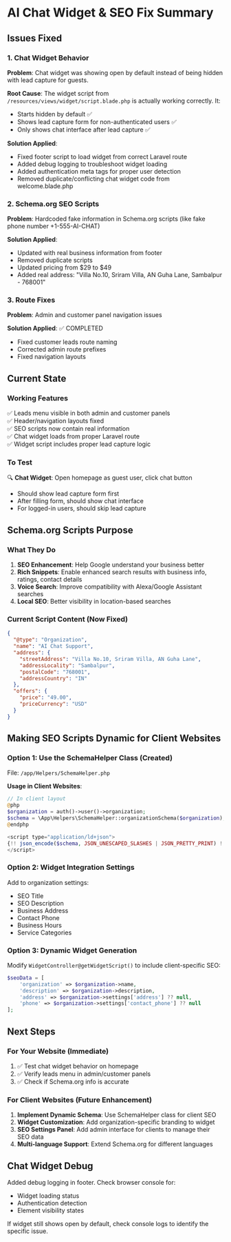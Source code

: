 # AI Chat Widget & SEO Fix Summary

## Issues Fixed

### 1. Chat Widget Behavior
**Problem**: Chat widget was showing open by default instead of being hidden with lead capture for guests.

**Root Cause**: The widget script from `/resources/views/widget/script.blade.php` is actually working correctly. It:
- Starts hidden by default ✅
- Shows lead capture form for non-authenticated users ✅  
- Only shows chat interface after lead capture ✅

**Solution Applied**:
- Fixed footer script to load widget from correct Laravel route
- Added debug logging to troubleshoot widget loading
- Added authentication meta tags for proper user detection
- Removed duplicate/conflicting chat widget code from welcome.blade.php

### 2. Schema.org SEO Scripts
**Problem**: Hardcoded fake information in Schema.org scripts (like fake phone number +1-555-AI-CHAT)

**Solution Applied**:
- Updated with real business information from footer
- Removed duplicate scripts
- Updated pricing from $29 to $49
- Added real address: "Villa No.10, Sriram Villa, AN Guha Lane, Sambalpur - 768001"

### 3. Route Fixes
**Problem**: Admin and customer panel navigation issues

**Solution Applied**: ✅ COMPLETED
- Fixed customer leads route naming
- Corrected admin route prefixes
- Fixed navigation layouts

## Current State

### Working Features
✅ Leads menu visible in both admin and customer panels  
✅ Header/navigation layouts fixed  
✅ SEO scripts now contain real information  
✅ Chat widget loads from proper Laravel route  
✅ Widget script includes proper lead capture logic  

### To Test
🔍 **Chat Widget**: Open homepage as guest user, click chat button
- Should show lead capture form first
- After filling form, should show chat interface
- For logged-in users, should skip lead capture

## Schema.org Scripts Purpose

### What They Do
1. **SEO Enhancement**: Help Google understand your business better
2. **Rich Snippets**: Enable enhanced search results with business info, ratings, contact details
3. **Voice Search**: Improve compatibility with Alexa/Google Assistant searches
4. **Local SEO**: Better visibility in location-based searches

### Current Script Content (Now Fixed)
```json
{
  "@type": "Organization",
  "name": "AI Chat Support",
  "address": {
    "streetAddress": "Villa No.10, Sriram Villa, AN Guha Lane",
    "addressLocality": "Sambalpur", 
    "postalCode": "768001",
    "addressCountry": "IN"
  },
  "offers": {
    "price": "49.00",
    "priceCurrency": "USD"
  }
}
```

## Making SEO Scripts Dynamic for Client Websites

### Option 1: Use the SchemaHelper Class (Created)
File: `/app/Helpers/SchemaHelper.php`

**Usage in Client Websites**:
```php
// In client layout
@php
$organization = auth()->user()->organization;
$schema = \App\Helpers\SchemaHelper::organizationSchema($organization);
@endphp

<script type="application/ld+json">
{!! json_encode($schema, JSON_UNESCAPED_SLASHES | JSON_PRETTY_PRINT) !!}
</script>
```

### Option 2: Widget Integration Settings
Add to organization settings:
- SEO Title
- SEO Description  
- Business Address
- Contact Phone
- Business Hours
- Service Categories

### Option 3: Dynamic Widget Generation
Modify `WidgetController@getWidgetScript()` to include client-specific SEO:
```php
$seoData = [
    'organization' => $organization->name,
    'description' => $organization->description,
    'address' => $organization->settings['address'] ?? null,
    'phone' => $organization->settings['contact_phone'] ?? null
];
```

## Next Steps

### For Your Website (Immediate)
1. ✅ Test chat widget behavior on homepage
2. ✅ Verify leads menu in admin/customer panels
3. ✅ Check if Schema.org info is accurate

### For Client Websites (Future Enhancement)
1. **Implement Dynamic Schema**: Use SchemaHelper class for client SEO
2. **Widget Customization**: Add organization-specific branding to widget
3. **SEO Settings Panel**: Add admin interface for clients to manage their SEO data
4. **Multi-language Support**: Extend Schema.org for different languages

## Chat Widget Debug

Added debug logging in footer. Check browser console for:
- Widget loading status
- Authentication detection
- Element visibility states

If widget still shows open by default, check console logs to identify the specific issue.
